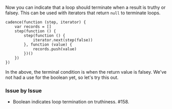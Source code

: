 Now you can indicate that a loop should terminate when a result is truthy or
falsey. This can be used with iterators that return `null` to terminate loops.

```
cadence(function (step, iterator) {
    var records = []
    step(function () {
        step(function () {
            iterator.next(step(false))
        }, function (value) {
            records.push(value)
        })()
    })
})
```

In the above, the terminal condition is when the return value is falsey. We've
not had a use for the boolean yet, so let's try this out.

### Issue by Issue

 * Boolean indicates loop termination on truthiness. #158.
